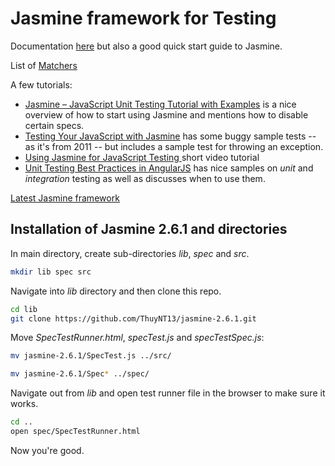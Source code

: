 # Jasmine framework for Testing

Documentation [here](https://jasmine.github.io/pages/getting_started.html) but also a good quick start guide to Jasmine.

List of [Matchers](https://github.com/JamieMason/Jasmine-Matchers )

A few tutorials:

- [Jasmine – JavaScript Unit Testing Tutorial with Examples](http://howtodoinjava.com/scripting/javascript/jasmine-javascript-unit-testing-tutorial/) is a nice overview of how to start using Jasmine and mentions how to disable certain specs.
- [Testing Your JavaScript with Jasmine](https://code.tutsplus.com/tutorials/testing-your-javascript-with-jasmine--net-21229) has some buggy sample tests -- as it's from 2011 -- but includes a sample test for throwing an exception.
- [Using Jasmine for JavaScript Testing ](http://blog.codeship.com/jasmine-testing-javascript/) short video tutorial
- [Unit Testing Best Practices in AngularJS](http://andyshora.com/unit-testing-best-practices-angularjs.html) has nice samples on _unit_ and _integration_ testing as well as discusses when to use them.

[Latest Jasmine framework](https://github.com/jasmine/jasmine/releases)

## Installation of Jasmine 2.6.1 and directories

In main directory, create sub-directories *lib*, *spec* and *src*.

```bash
mkdir lib spec src
```

Navigate into *lib* directory and then clone this repo.

```bash
cd lib
git clone https://github.com/ThuyNT13/jasmine-2.6.1.git
```

Move *SpecTestRunner.html*, *specTest.js* and *specTestSpec.js*:

```bash
mv jasmine-2.6.1/SpecTest.js ../src/
```

```bash
mv jasmine-2.6.1/Spec* ../spec/
```

Navigate out from *lib* and open test runner file in the browser to make sure it works.

```bash
cd ..
open spec/SpecTestRunner.html
```

Now you're good.
